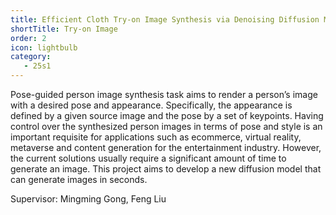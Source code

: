 ```yaml
---
title: Efficient Cloth Try-on Image Synthesis via Denoising Diffusion Model
shortTitle: Try-on Image
order: 2
icon: lightbulb
category:
   - 25s1
---
```


Pose-guided person image synthesis task aims to render a person’s image with a desired pose and appearance. Specifically, the appearance is defined by a given source image and the pose by a set of keypoints. Having control over the synthesized person images in terms of pose and style is an important requisite for applications such as ecommerce, virtual reality, metaverse and content generation for the entertainment industry. However, the current solutions usually require a significant amount of time to generate an image. This project aims to develop a new diffusion model that can generate images in seconds.

Supervisor: Mingming Gong, Feng Liu